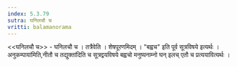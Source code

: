 ```yaml
---
index: 5.3.79
sutra: घनिलचौ च
vritti: balamanorama
---
```


<<घनिलचौ च>> - घनिलचौ च । तत्रैवेति । शेषपूरणमिदम् । "बह्वच" इति पूर्व सूत्रविषये इत्यर्थः ।अनुकम्पाया॑मिति,नीतौ च तद्युक्ता॑दिति च सूत्रद्वयविषये बह्वचो मनुष्यनाम्नो घन् इलच् एतौ च प्रत्ययावित्यर्थः । 